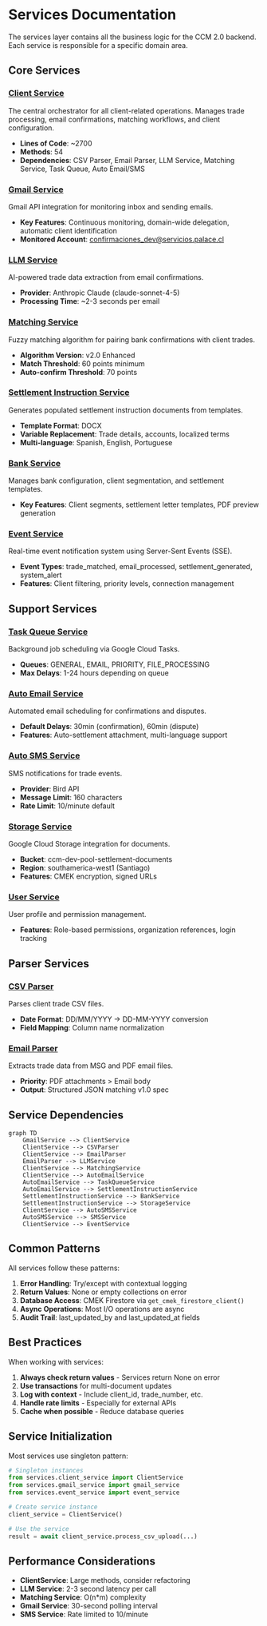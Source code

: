 # Services Documentation

The services layer contains all the business logic for the CCM 2.0 backend. Each service is responsible for a specific domain area.

## Core Services

### [Client Service](client_service.md)
The central orchestrator for all client-related operations. Manages trade processing, email confirmations, matching workflows, and client configuration.

- **Lines of Code**: ~2700
- **Methods**: 54
- **Dependencies**: CSV Parser, Email Parser, LLM Service, Matching Service, Task Queue, Auto Email/SMS

### [Gmail Service](gmail_service.md)
Gmail API integration for monitoring inbox and sending emails.

- **Key Features**: Continuous monitoring, domain-wide delegation, automatic client identification
- **Monitored Account**: confirmaciones_dev@servicios.palace.cl

### [LLM Service](llm_service.md)
AI-powered trade data extraction from email confirmations.

- **Provider**: Anthropic Claude (claude-sonnet-4-5)
- **Processing Time**: ~2-3 seconds per email

### [Matching Service](matching_service.md)
Fuzzy matching algorithm for pairing bank confirmations with client trades.

- **Algorithm Version**: v2.0 Enhanced
- **Match Threshold**: 60 points minimum
- **Auto-confirm Threshold**: 70 points

### [Settlement Instruction Service](settlement_instruction_service.md)
Generates populated settlement instruction documents from templates.

- **Template Format**: DOCX
- **Variable Replacement**: Trade details, accounts, localized terms
- **Multi-language**: Spanish, English, Portuguese

### [Bank Service](bank_service.md)
Manages bank configuration, client segmentation, and settlement templates.

- **Key Features**: Client segments, settlement letter templates, PDF preview generation

### [Event Service](event_service.md)
Real-time event notification system using Server-Sent Events (SSE).

- **Event Types**: trade_matched, email_processed, settlement_generated, system_alert
- **Features**: Client filtering, priority levels, connection management

## Support Services

### [Task Queue Service](task_queue_service.md)
Background job scheduling via Google Cloud Tasks.

- **Queues**: GENERAL, EMAIL, PRIORITY, FILE_PROCESSING
- **Max Delays**: 1-24 hours depending on queue

### [Auto Email Service](auto_email_service.md)
Automated email scheduling for confirmations and disputes.

- **Default Delays**: 30min (confirmation), 60min (dispute)
- **Features**: Auto-settlement attachment, multi-language support

### [Auto SMS Service](auto_sms_service.md)
SMS notifications for trade events.

- **Provider**: Bird API
- **Message Limit**: 160 characters
- **Rate Limit**: 10/minute default

### [Storage Service](storage_service.md)
Google Cloud Storage integration for documents.

- **Bucket**: ccm-dev-pool-settlement-documents
- **Region**: southamerica-west1 (Santiago)
- **Features**: CMEK encryption, signed URLs

### [User Service](user_service.md)
User profile and permission management.

- **Features**: Role-based permissions, organization references, login tracking

## Parser Services

### [CSV Parser](csv_parser.md)
Parses client trade CSV files.

- **Date Format**: DD/MM/YYYY → DD-MM-YYYY conversion
- **Field Mapping**: Column name normalization

### [Email Parser](email_parser.md)
Extracts trade data from MSG and PDF email files.

- **Priority**: PDF attachments > Email body
- **Output**: Structured JSON matching v1.0 spec

## Service Dependencies

```mermaid
graph TD
    GmailService --> ClientService
    ClientService --> CSVParser
    ClientService --> EmailParser
    EmailParser --> LLMService
    ClientService --> MatchingService
    ClientService --> AutoEmailService
    AutoEmailService --> TaskQueueService
    AutoEmailService --> SettlementInstructionService
    SettlementInstructionService --> BankService
    SettlementInstructionService --> StorageService
    ClientService --> AutoSMSService
    AutoSMSService --> SMSService
    ClientService --> EventService
```

## Common Patterns

All services follow these patterns:

1. **Error Handling**: Try/except with contextual logging
2. **Return Values**: None or empty collections on error
3. **Database Access**: CMEK Firestore via `get_cmek_firestore_client()`
4. **Async Operations**: Most I/O operations are async
5. **Audit Trail**: last_updated_by and last_updated_at fields

## Best Practices

When working with services:

1. **Always check return values** - Services return None on error
2. **Use transactions** for multi-document updates
3. **Log with context** - Include client_id, trade_number, etc.
4. **Handle rate limits** - Especially for external APIs
5. **Cache when possible** - Reduce database queries

## Service Initialization

Most services use singleton pattern:

```python
# Singleton instances
from services.client_service import ClientService
from services.gmail_service import gmail_service
from services.event_service import event_service

# Create service instance
client_service = ClientService()

# Use the service
result = await client_service.process_csv_upload(...)
```

## Performance Considerations

- **ClientService**: Large methods, consider refactoring
- **LLM Service**: 2-3 second latency per call
- **Matching Service**: O(n*m) complexity
- **Gmail Service**: 30-second polling interval
- **SMS Service**: Rate limited to 10/minute